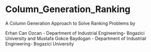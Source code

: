 # Column_Generation_Ranking
A Column Generation Approach to Solve Ranking Problems by 


Erhan Can Ozcan - Department of Industrial Engineering- Bogazici University
and
Mustafa Gokce Baydogan - Department of Industrial Engineering- Bogazici University
